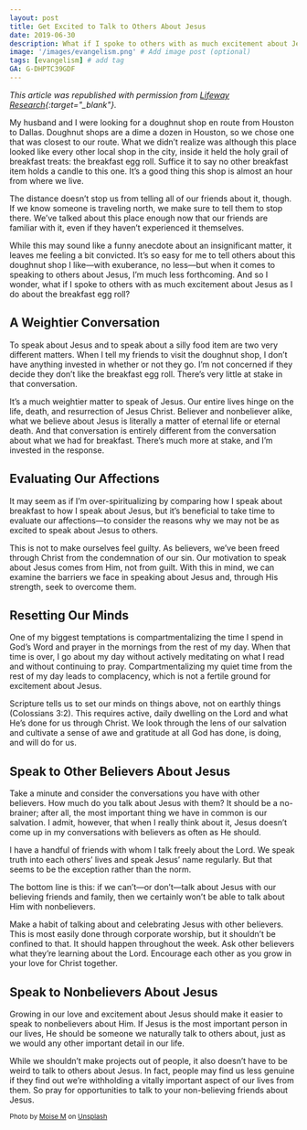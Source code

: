 ```yaml
---
layout: post
title: Get Excited to Talk to Others About Jesus
date: 2019-06-30
description: What if I spoke to others with as much excitement about Jesus as I do about a host of other things? # Add post description (optional)
image: '/images/evangelism.png' # Add image post (optional)
tags: [evangelism] # add tag
GA: G-DHPTC39GDF
---
```

*This article was republished with permission from [Lifeway Research](https://research.lifeway.com/2019/06/11/how-to-get-excited-about-jesus/?hootPostID=27e1ba20667ade69a738b2fe8cc34b0a/){:target="_blank"}.*

My husband and I were looking for a doughnut shop en route from Houston to Dallas. Doughnut shops are a dime a dozen in Houston, so we chose one that was closest to our route. What we didn’t realize was although this place looked like every other local shop in the city, inside it held the holy grail of breakfast treats: the breakfast egg roll. Suffice it to say no other breakfast item holds a candle to this one. It’s a good thing this shop is almost an hour from where we live.

The distance doesn’t stop us from telling all of our friends about it, though. If we know someone is traveling north, we make sure to tell them to stop there. We’ve talked about this place enough now that our friends are familiar with it, even if they haven’t experienced it themselves.

While this may sound like a funny anecdote about an insignificant matter, it leaves me feeling a bit convicted. It’s so easy for me to tell others about this doughnut shop I like—with exuberance, no less—but when it comes to speaking to others about Jesus, I’m much less forthcoming. And so I wonder, what if I spoke to others with as much excitement about Jesus as I do about the breakfast egg roll?

## A Weightier Conversation

To speak about Jesus and to speak about a silly food item are two very different matters. When I tell my friends to visit the doughnut shop, I don’t have anything invested in whether or not they go. I’m not concerned if they decide they don’t like the breakfast egg roll. There’s very little at stake in that conversation.

It’s a much weightier matter to speak of Jesus. Our entire lives hinge on the life, death, and resurrection of Jesus Christ. Believer and nonbeliever alike, what we believe about Jesus is literally a matter of eternal life or eternal death. And that conversation is entirely different from the conversation about what we had for breakfast. There’s much more at stake, and I’m invested in the response.

## Evaluating Our Affections

It may seem as if I’m over-spiritualizing by comparing how I speak about breakfast to how I speak about Jesus, but it’s beneficial to take time to evaluate our affections—to consider the reasons why we may not be as excited to speak about Jesus to others.

This is not to make ourselves feel guilty. As believers, we’ve been freed through Christ from the condemnation of our sin. Our motivation to speak about Jesus comes from Him, not from guilt. With this in mind, we can examine the barriers we face in speaking about Jesus and, through His strength, seek to overcome them.

## Resetting Our Minds

One of my biggest temptations is compartmentalizing the time I spend in God’s Word and prayer in the mornings from the rest of my day. When that time is over, I go about my day without actively meditating on what I read and without continuing to pray. Compartmentalizing my quiet time from the rest of my day leads to complacency, which is not a fertile ground for excitement about Jesus.

Scripture tells us to set our minds on things above, not on earthly things (Colossians 3:2). This requires active, daily dwelling on the Lord and what He’s done for us through Christ. We look through the lens of our salvation and cultivate a sense of awe and gratitude at all God has done, is doing, and will do for us.

## Speak to Other Believers About Jesus

Take a minute and consider the conversations you have with other believers. How much do you talk about Jesus with them? It should be a no-brainer; after all, the most important thing we have in common is our salvation. I admit, however, that when I really think about it, Jesus doesn’t come up in my conversations with believers as often as He should.

I have a handful of friends with whom I talk freely about the Lord. We speak truth into each others’ lives and speak Jesus’ name regularly. But that seems to be the exception rather than the norm.

The bottom line is this: if we can’t—or don’t—talk about Jesus with our believing friends and family, then we certainly won’t be able to talk about Him with nonbelievers.

Make a habit of talking about and celebrating Jesus with other believers. This is most easily done through corporate worship, but it shouldn’t be confined to that. It should happen throughout the week. Ask other believers what they’re learning about the Lord. Encourage each other as you grow in your love for Christ together.

## Speak to Nonbelievers About Jesus

Growing in our love and excitement about Jesus should make it easier to speak to nonbelievers about Him. If Jesus is the most important person in our lives, He should be someone we naturally talk to others about, just as we would any other important detail in our life.

While we shouldn’t make projects out of people, it also doesn’t have to be weird to talk to others about Jesus. In fact, people may find us less genuine if they find out we’re withholding a vitally important aspect of our lives from them. So pray for opportunities to talk to your non-believing friends about Jesus.

<sub>Photo by <a href="https://unsplash.com/@moisem?utm_content=creditCopyText&utm_medium=referral&utm_source=unsplash">Moise M</a> on <a href="https://unsplash.com/photos/a-man-and-a-woman-standing-in-a-field-VAqamMZnM_E?utm_content=creditCopyText&utm_medium=referral&utm_source=unsplash">Unsplash</a></sub>
  